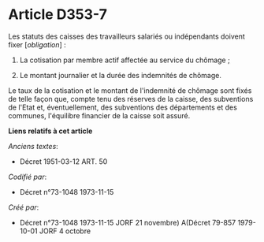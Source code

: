 # Article D353-7

Les statuts des caisses des travailleurs salariés ou indépendants doivent fixer [*obligation*] :

1. La cotisation par membre actif affectée au service du chômage ;

2. Le montant journalier et la durée des indemnités de chômage.

Le taux de la cotisation et le montant de l'indemnité de chômage sont fixés de telle façon que, compte tenu des réserves de
la caisse, des subventions de l'Etat et, éventuellement, des subventions des départements et des communes, l'équilibre
financier de la caisse soit assuré.

**Liens relatifs à cet article**

_Anciens textes_:

  - Décret  1951-03-12 ART. 50

_Codifié par_:

  - Décret n°73-1048 1973-11-15

_Créé par_:

  - Décret n°73-1048 1973-11-15 JORF 21 novembre) A(Décret 79-857 1979-10-01 JORF 4 octobre
